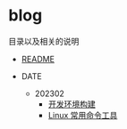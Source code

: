 # blog

目录以及相关的说明

- [README](README.md)

- DATE

  - 202302
    - [开发环境构建](Date/202302/21-10:05.md)
    - [Linux 常用命令工具](Date/202302/21-10:27.md)

